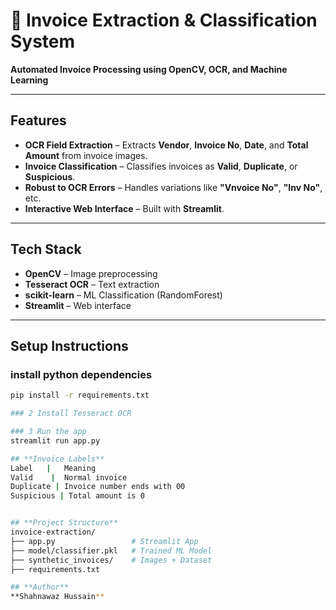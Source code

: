 # 🧾 Invoice Extraction & Classification System

**Automated Invoice Processing using OpenCV, OCR, and Machine Learning**

---

## **Features**

- **OCR Field Extraction** – Extracts **Vendor**, **Invoice No**, **Date**, and **Total Amount** from invoice images.  
- **Invoice Classification** – Classifies invoices as **Valid**, **Duplicate**, or **Suspicious**.  
- **Robust to OCR Errors** – Handles variations like **"Vnvoice No"**, **"Inv No"**, etc.  
- **Interactive Web Interface** – Built with **Streamlit**.

---

## **Tech Stack**

- **OpenCV** – Image preprocessing  
- **Tesseract OCR** – Text extraction  
- **scikit-learn** – ML Classification (RandomForest)  
- **Streamlit** – Web interface  

---

## **Setup Instructions**

### install python dependencies

```bash
pip install -r requirements.txt

### 2 Install Tesseract OCR

### 3 Run the app
streamlit run app.py

## **Invoice Labels**
Label	|   Meaning
Valid	 |  Normal invoice
Duplicate | Invoice number ends with 00
Suspicious | Total amount is 0


## **Project Structure**
invoice-extraction/
├── app.py                 # Streamlit App
├── model/classifier.pkl   # Trained ML Model
├── synthetic_invoices/    # Images + Dataset
├── requirements.txt

## **Author**
**Shahnawaz Hussain**

